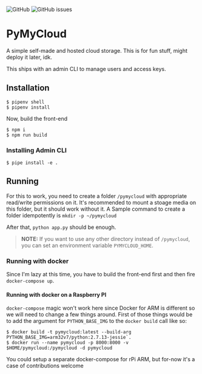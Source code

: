 ![GitHub](https://img.shields.io/github/license/jgodara/pymycloud.svg?style=flat-square)
![GitHub issues](https://img.shields.io/github/issues/jgodara/pymycloud.svg)

# PyMyCloud

A simple self-made and hosted cloud storage. This is for fun stuff, might deploy it later, idk.

This ships with an admin CLI to manage users and access keys.

## Installation

```shell
$ pipenv shell
$ pipenv install
```

Now, build the front-end

```
$ npm i
$ npm run build
```

### Installing Admin CLI

```shell
$ pipe install -e .
```

## Running

For this to work, you need to create a folder `/pymycloud` with appropriate read/write permissions on it.
It's recommended to mount a stoage media on this folder, but it should work without it. A Sample command to create a folder idempotently is `mkdir -p ~/pymycloud`

After that, `python app.py` should be enough.


> **NOTE:** If you want to use any other directory instead of `/pymycloud`, you can set an environment variable `PYMYCLOUD_HOME`.

### Running with docker

Since I'm lazy at this time, you have to build the front-end first and then fire `docker-compose up`.

#### Running with docker on a Raspberry PI

`docker-compose` magic won't work here since Docker for ARM is different so we will need to change a few things around. First of those things would be to add the argument for `PYTHON_BASE_IMG` to the `docker build` call like so:

```shell
$ docker build -t pymycloud:latest --build-arg PYTHON_BASE_IMG=arm32v7/python:2.7.13-jessie`.
$ docker run --name pymycloud -p 8000:8000 -v $HOME/pymycloud:/pymycloud -d pymycloud
```

You could setup a separate docker-compose for rPi ARM, but for-now it's a case of contributions welcome
